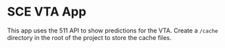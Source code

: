 # SCE VTA App

This app uses the 511 API to show predictions for the VTA.
Create a `/cache` directory in the root of the project to store the cache files.
